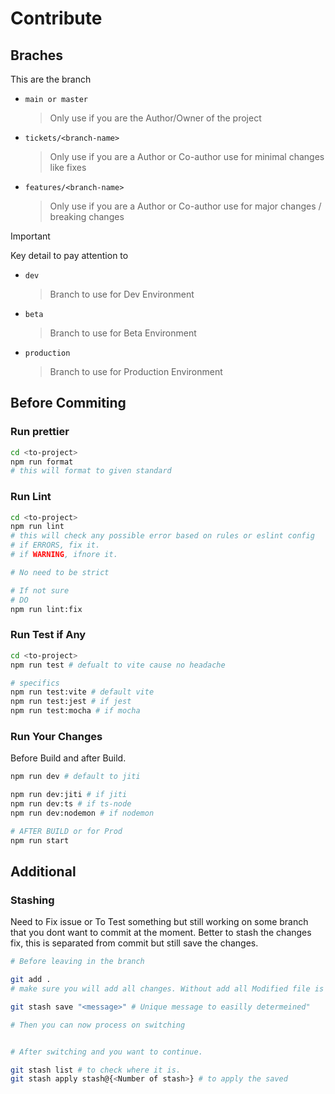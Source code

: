 # Contribute

## Braches
This are the branch
- `main or master`
   > Only use if you are the Author/Owner of the project

- `tickets/<branch-name>` 
   > Only use if you are a Author or Co-author use for minimal changes like fixes

- `features/<branch-name>`
   > Only use if you are a Author or Co-author use for major changes / breaking changes

> [!IMPORTANT]  
> Key detail to pay attention to
- `dev`
   > Branch to use for Dev Environment

- `beta`
   > Branch to use for Beta Environment

- `production`
   > Branch to use for Production Environment


## Before Commiting

### Run prettier
```bash
cd <to-project>
npm run format 
# this will format to given standard
```

### Run Lint
```bash
cd <to-project>
npm run lint 
# this will check any possible error based on rules or eslint config
# if ERRORS, fix it.
# if WARNING, ifnore it.

# No need to be strict

# If not sure 
# DO
npm run lint:fix
```

### Run Test if Any
```bash
cd <to-project>
npm run test # defualt to vite cause no headache

# specifics
npm run test:vite # default vite
npm run test:jest # if jest
npm run test:mocha # if mocha
```

### Run Your Changes
Before Build and after Build.
```bash
npm run dev # default to jiti

npm run dev:jiti # if jiti
npm run dev:ts # if ts-node
npm run dev:nodemon # if nodemon

# AFTER BUILD or for Prod
npm run start
```

## Additional

### Stashing
Need to Fix issue  or To Test something but still working on some branch that you dont want to commit at the moment.
Better to stash the changes fix, this is separated from commit but still save the changes.
```bash
# Before leaving in the branch

git add . 
# make sure you will add all changes. Without add all Modified file is included, the New File or deleted file will not include

git stash save "<message>" # Unique message to easilly determeined"

# Then you can now process on switching


# After switching and you want to continue.

git stash list # to check where it is.
git stash apply stash@{<Number of stash>} # to apply the saved
```